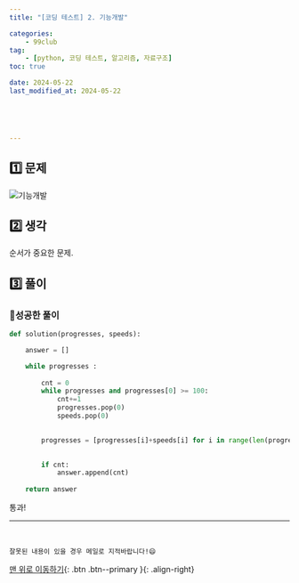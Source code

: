 ```yaml
---
title: "[코딩 테스트] 2. 기능개발"

categories: 
    - 99club
tag: 
    - [python, 코딩 테스트, 알고리즘, 자료구조]
toc: true

date: 2024-05-22
last_modified_at: 2024-05-22





---
```


## 1️⃣ 문제

![기능개발]({{site.url}}\images\2024-05-22-99club_3\기능개발.png)

## 2️⃣ 생각

순서가 중요한 문제.





## 3️⃣ 풀이

### 🔸성공한 풀이

```python
def solution(progresses, speeds):

    answer = []

    while progresses :
        
        cnt = 0
        while progresses and progresses[0] >= 100:
            cnt+=1
            progresses.pop(0)
            speeds.pop(0)

        
        progresses = [progresses[i]+speeds[i] for i in range(len(progresses))]

        
        if cnt:
            answer.append(cnt)
    
    return answer
```

통과!


***

<br>

    잘못된 내용이 있을 경우 메일로 지적바랍니다!😄

[맨 위로 이동하기](#){: .btn .btn--primary }{: .align-right}